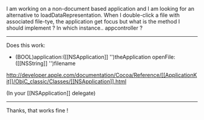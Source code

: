 I am working on a non-document based application and I am looking for an alternative to loadDataRepresentation.
When I double-click a file with associated file-tye, the application get focus but what is the method I should implement ? In which instance.. appcontroller ?

----

Does this work:

- (BOOL)application:([[NSApplication]] '')theApplication openFile:([[NSString]] '')filename

http://developer.apple.com/documentation/Cocoa/Reference/[[ApplicationKit]]/ObjC_classic/Classes/[[NSApplication]].html

(In your [[NSApplication]] delegate)

----

Thanks, that works fine !